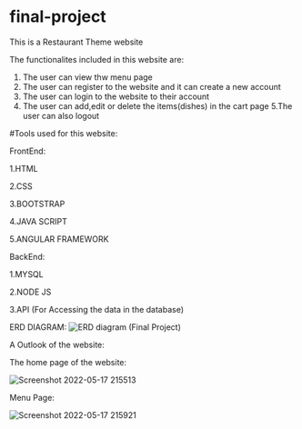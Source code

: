 # final-project

This is a Restaurant Theme website

The functionalites included in this website are:
1. The user can view thw menu page 
2. The user can register to the website and it can create a new account
3. The user can login to the website to their account 
4. The user can add,edit or delete the items(dishes) in the cart page
5.The user can also logout 

#Tools used for this website:

FrontEnd:

1.HTML

2.CSS

3.BOOTSTRAP

4.JAVA SCRIPT

5.ANGULAR FRAMEWORK


BackEnd:

1.MYSQL

2.NODE JS

3.API (For Accessing the data in the database)









ERD DIAGRAM:
![ERD diagram (Final Project)](https://user-images.githubusercontent.com/103674487/168941055-0d9405cf-f157-4b08-a550-2c64e490c7d8.jpeg)




A Outlook of the website:

The home page of the website:


![Screenshot 2022-05-17 215513](https://user-images.githubusercontent.com/103674487/168941307-9aead8d3-964a-4bbe-8751-4beae10b54dd.png)




Menu Page:

![Screenshot 2022-05-17 215921](https://user-images.githubusercontent.com/103674487/168941690-1a43d995-6cd8-4646-b76b-bce04428cece.png)

